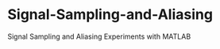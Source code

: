 Signal-Sampling-and-Aliasing
============================

Signal Sampling and Aliasing Experiments with MATLAB
